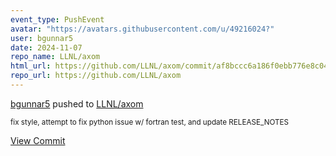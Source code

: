 ```yaml
---
event_type: PushEvent
avatar: "https://avatars.githubusercontent.com/u/49216024?"
user: bgunnar5
date: 2024-11-07
repo_name: LLNL/axom
html_url: https://github.com/LLNL/axom/commit/af8bccc6a186f0ebb776e8c04ef60ff68f5357a3
repo_url: https://github.com/LLNL/axom
---
```


<a href='https://github.com/bgunnar5' target='_blank'>bgunnar5</a> pushed to <a href='https://github.com/LLNL/axom' target='_blank'>LLNL/axom</a>

<small>fix style, attempt to fix python issue w/ fortran test, and update RELEASE_NOTES</small>

<a href='https://github.com/LLNL/axom/commit/af8bccc6a186f0ebb776e8c04ef60ff68f5357a3' target='_blank'>View Commit</a>